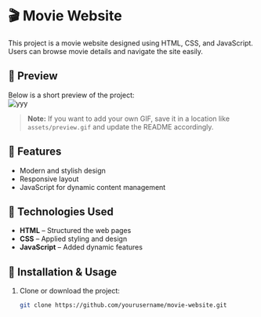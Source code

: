 # 🎬 Movie Website

This project is a movie website designed using HTML, CSS, and JavaScript. Users can browse movie details and navigate the site easily.

## 🎥 Preview
Below is a short preview of the project:  
![yyy](https://github.com/user-attachments/assets/4874aefc-de39-49af-aa1d-186dc9a4b3b3)



> **Note:** If you want to add your own GIF, save it in a location like `assets/preview.gif` and update the README accordingly.

## 🚀 Features
- Modern and stylish design  
- Responsive layout  
- JavaScript for dynamic content management  

## 🔧 Technologies Used
- **HTML** – Structured the web pages  
- **CSS** – Applied styling and design  
- **JavaScript** – Added dynamic features  

## 📂 Installation & Usage
1. Clone or download the project:  
   ```bash
   git clone https://github.com/yourusername/movie-website.git
